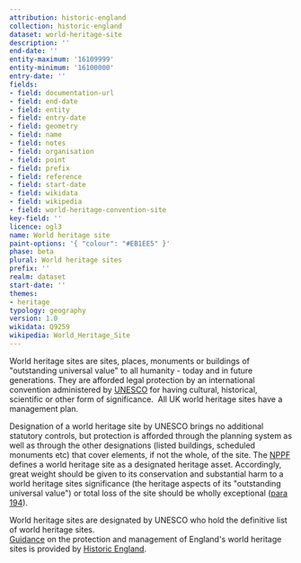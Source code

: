 ```yaml
---
attribution: historic-england
collection: historic-england
dataset: world-heritage-site
description: ''
end-date: ''
entity-maximum: '16109999'
entity-minimum: '16100000'
entry-date: ''
fields:
- field: documentation-url
- field: end-date
- field: entity
- field: entry-date
- field: geometry
- field: name
- field: notes
- field: organisation
- field: point
- field: prefix
- field: reference
- field: start-date
- field: wikidata
- field: wikipedia
- field: world-heritage-convention-site
key-field: ''
licence: ogl3
name: World heritage site
paint-options: '{ "colour": "#EB1EE5" }'
phase: beta
plural: World heritage sites
prefix: ''
realm: dataset
start-date: ''
themes:
- heritage
typology: geography
version: 1.0
wikidata: Q9259
wikipedia: World_Heritage_Site
---
```


World heritage sites are sites, places, monuments or buildings of "outstanding universal value" to all humanity - today and in future generations. They are afforded legal protection by an international convention administered by [UNESCO](https://en.unesco.org/) for having cultural, historical, scientific or other form of significance.  All UK world heritage sites have a management plan.

Designation of a world heritage site by UNESCO brings no additional statutory controls, but protection is afforded through the planning system as well as through the other designations (listed buildings, scheduled monuments etc) that cover elements, if not the whole, of the site. The [NPPF](https://www.gov.uk/government/publications/national-planning-policy-framework--2) defines a world heritage site as a designated heritage asset. Accordingly, great weight should be given to its conservation and substantial harm to a world heritage sites significance (the heritage aspects of its "outstanding universal value") or total loss of the site should be wholly exceptional ([para 194](https://www.gov.uk/guidance/national-planning-policy-framework/16-conserving-and-enhancing-the-historic-environment#footnote61)).  

World heritage sites are designated by UNESCO who hold the definitive list of world heritage sites.\
[Guidance](https://historicengland.org.uk/images-books/publications/protection-management-of-world-heritage-sites-in-england/) on the protection and management of England's world heritage sites is provided by [Historic England](https://historicengland.org.uk/).
